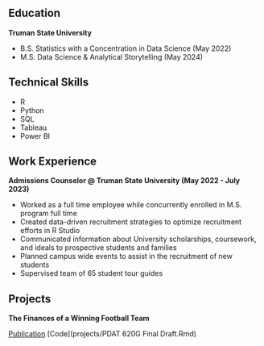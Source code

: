 ## Education 
**Truman State University**
- B.S. Statistics with a Concentration in Data Science (May 2022)
- M.S. Data Science & Analytical Storytelling (May 2024)

## Technical Skills 
- R
- Python
- SQL
- Tableau
- Power BI 

## Work Experience 
**Admissions Counselor @ Truman State University (May 2022 - July 2023)**
- Worked as a full time employee while concurrently enrolled in M.S. program full time
- Created data-driven recruitment strategies to optimize recruitment efforts in R Studio
- Communicated information about University scholarships, coursework, and ideals to prospective students and families
- Planned campus wide events to assist in the recruitment of new students
- Supervised team of 65 student tour guides

## Projects 
**The Finances of a Winning Football Team**

[Publication](projects/PDAT-620G-Final-Draft.pdf)
[Code](projects/PDAT 620G Final Draft.Rmd)


